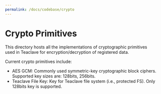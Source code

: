```yaml
---
permalink: /docs/codebase/crypto
---
```


# Crypto Primitives

This directory hosts all the implementations of cryptographic primitives used in
Teaclave for encryption/decryption of registered data.

Current crypto primitives include:

- AES GCM: Commonly used symmetric-key cryptographic block ciphers. Supported
  key sizes are: 128bits, 256bits.
- Teaclave File Key: Key for Teaclave file system (i.e., protected FS). Only
  128bits key is supported.
